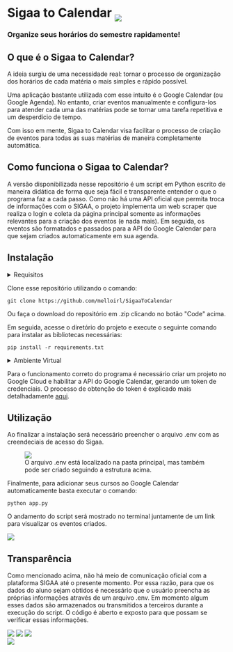 # Sigaa to Calendar <img src="https://lh3.googleusercontent.com/i4otanUG2PZ3BxLTg3oBCa0WDMMF2gMMQHg1EpyEhvbWtyrX2_kWCu2WynAxZxmgMPY" style="margin-bottom:-10px; border: solid white 2x">
### Organize seus horários do semestre rapidamente!

## O que é o Sigaa to Calendar?
 A ideia surgiu de uma necessidade real: tornar o processo de organização dos horários de cada matéria o mais simples e rápido possível.

Uma aplicação bastante utilizada com esse intuito é o Google Calendar (ou Google Agenda). No entanto, criar eventos manualmente e configura-los para atender cada uma das matérias pode se tornar uma tarefa repetitiva e um desperdício de tempo.

Com isso em mente, Sigaa to Calendar visa facilitar o processo de criação de eventos para todas as suas matérias de maneira completamente automática.

## Como funciona o Sigaa to Calendar?
A versão disponibilizada nesse repositório é um script em Python escrito de maneira didática de forma que seja fácil e transparente entender o que o programa faz a cada passo. Como não há uma API oficial que permita troca de informações com o SIGAA, o projeto implementa um web scraper que realiza o login e coleta da página principal somente as informações relevantes para a criação dos eventos (e nada mais). Em seguida, os eventos são formatados e passados para a API do Google Calendar para que sejam criados automaticamente em sua agenda.

## Instalação
<details>
<summary>Requisitos</summary>
    <ul>
    <li>Python 3.3 ou superior</li>
    </ul>
</details>

Clone esse repositório utilizando o comando:

```console
git clone https://github.com/melloirl/SigaaToCalendar
```
Ou faça o download do repositório em .zip clicando no botão "Code" acima.

Em seguida, acesse o diretório do projeto e execute o seguinte comando para instalar as bibliotecas necessárias:

```console
pip install -r requirements.txt
```
<details>
<summary>Ambiente Virtual</summary>
As bibliotecas necessárias podem ser instaladas globalmente, mas uma ideia interessante é utilizar um ambiente virtual. Essa abordagem pode evitar possíveis conflitos de versão com instalações prévias de pacotes.

Para criar um ambiente virtual, basta executar o comando:
```console
python -m venv .venv
```
E em seguida ativa-lo:

- Windows

```console
.venv\Scripts\activate.bat
```
- Linux

```console
$ source .venv/bin/activate
```

</details>

Para o funcionamento correto do programa é necessário criar um projeto no Google Cloud e habilitar a API do Google Calendar, gerando um token de credenciais.
O processo de obtenção do token é explicado mais detalhadamente <a href="https://developers.google.com/calendar/api/quickstart/python">aqui</a>.

## Utilização
Ao finalizar a instalação será necessário preencher o arquivo .env com as creendeciais de acesso do Sigaa.
 
<figure>
<img src="https://i.imgur.com/sWKe5WB.png">
<figcaption>O arquivo .env está localizado na pasta principal, mas também pode ser criado seguindo a estrutura acima.</figcaption>
</figure>

Finalmente, para adicionar seus cursos ao Google Calendar automaticamente basta executar o comando:

```console
python app.py
```
O andamento do script será mostrado no terminal juntamente de um link para visualizar os eventos criados.

<img src="https://i.imgur.com/rcD2B56.png">


## Transparência
Como mencionado acima, não há meio de comunicação oficial com a plataforma SIGAA até o presente momento. Por essa razão, para que os dados do aluno sejam obtidos é necessário que o usuário preencha as próprias informações através de um arquivo .env. Em momento algum esses dados são armazenados ou transmitidos a terceiros durante a execução do script. O código é aberto e exposto para que possam se verificar essas informações.

<div>
<img src="https://img.shields.io/github/issues/melloirl/SigaaToCalendar.svg">
<img src="https://img.shields.io/github/issues-pr/melloirl/SigaaToCalendar.svg">
<img src="https://img.shields.io/github/languages/code-size/melloirl/SigaaToCalendar">
<br>
<img src="http://ForTheBadge.com/images/badges/made-with-python.svg">
</div>
